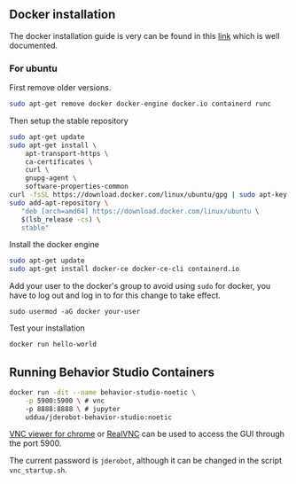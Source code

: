 ## Docker installation

The docker installation guide is very can be found in this [link](https://docs.docker.com/get-docker/) which is well documented.

### For ubuntu

First remove older versions.

```bash
sudo apt-get remove docker docker-engine docker.io containerd runc
```

Then setup the stable repository

```bash
sudo apt-get update
sudo apt-get install \
    apt-transport-https \
    ca-certificates \
    curl \
    gnupg-agent \
    software-properties-common
curl -fsSL https://download.docker.com/linux/ubuntu/gpg | sudo apt-key add -
sudo add-apt-repository \
   "deb [arch=amd64] https://download.docker.com/linux/ubuntu \
   $(lsb_release -cs) \
   stable"    
```

Install the docker engine

```bash
sudo apt-get update
sudo apt-get install docker-ce docker-ce-cli containerd.io
```

Add your user to the docker's group to avoid using `sudo` for docker, you have to log out and log in to for this change to take effect.

```
sudo usermod -aG docker your-user
```

Test your installation

```bash
docker run hello-world
```

## Running Behavior Studio Containers

```bash
docker run -dit --name behavior-studio-noetic \
	-p 5900:5900 \ # vnc
	-p 8888:8888 \ # jupyter
	uddua/jderobot-behavior-studio:noetic
```

[VNC viewer for chrome](https://chrome.google.com/webstore/detail/vnc%C2%AE-viewer-for-google-ch/iabmpiboiopbgfabjmgeedhcmjenhbla?hl=en) or [RealVNC](https://www.realvnc.com/en/) can be used to access the GUI through the port 5900.

The current password is `jderobot`, although it can be changed in the script `vnc_startup.sh`.
